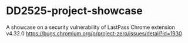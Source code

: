 # DD2525-project-showcase
A showcase on a security vulnerability of LastPass Chrome extension v4.32.0
https://bugs.chromium.org/p/project-zero/issues/detail?id=1930
